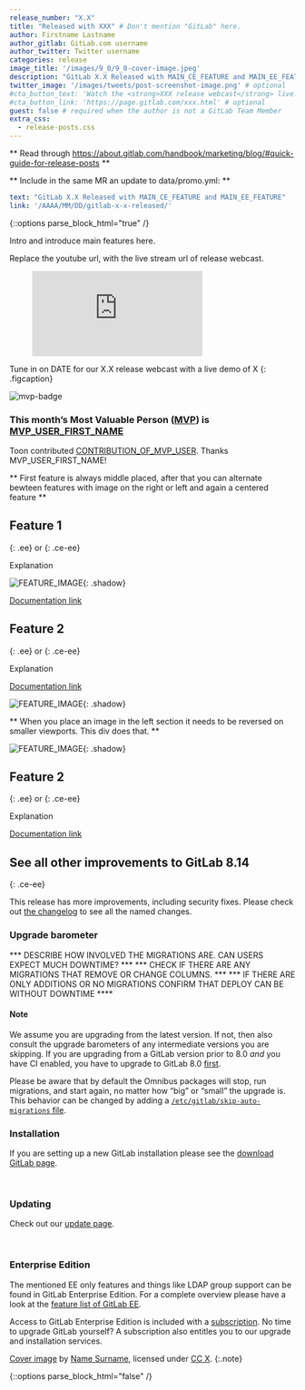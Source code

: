 ```yaml
---
release_number: "X.X"
title: "Released with XXX" # Don't mention "GitLab" here.
author: Firstname Lastname
author_gitlab: GitLab.com username
author_twitter: Twitter username
categories: release
image_title: '/images/9_0/9_0-cover-image.jpeg'
description: "GitLab X.X Released with MAIN_CE_FEATURE and MAIN_EE_FEATURE"
twitter_image: '/images/tweets/post-screenshot-image.png' # optional
#cta_button_text: 'Watch the <strong>XXX release webcast</strong> live!' # optional
#cta_button_link: 'https://page.gitlab.com/xxx.html' # optional
guest: false # required when the author is not a GitLab Team Member
extra_css:
  - release-posts.css
---
```



** Read through https://about.gitlab.com/handbook/marketing/blog/#quick-guide-for-release-posts **

** Include in the same MR an update to data/promo.yml: **

```yaml
text: "GitLab X.X Released with MAIN_CE_FEATURE and MAIN_EE_FEATURE"
link: '/AAAA/MM/DD/gitlab-x-x-released/'
```

{::options parse_block_html="true" /}








<section class="left vertical-align-top">

Intro and introduce main features here.

<!-- more -->

</section>









<section class="right vertical-align-top">

Replace the youtube url, with the live stream url of release webcast.

<figure class="video_container">
  <iframe src="https://www.youtube.com/embed/enMumwvLAug" frameborder="0" allowfullscreen="true"> </iframe>
</figure>

Tune in on DATE for our X.X release webcast with a live demo of X
{: .figcaption}

</section>








<section class="mvp">

![mvp-badge](/images/mvp_badge.png)

### This month’s Most Valuable Person ([MVP](https://about.gitlab.com/mvp/)) is [MVP_USER_FIRST_NAME](MVP_PROFILE_URL)

Toon contributed [CONTRIBUTION_OF_MVP_USER](CONTRIBUTION_OF_MVP_USER_MR_URL). Thanks MVP_USER_FIRST_NAME!

</section>

<!--more-->






** First feature is always middle placed, after that you can alternate bewteen features with image on the right or left and again a centered feature **

<section class="middle">

## Feature 1
{: .ee} or {: .ce-ee}

Explanation

![FEATURE_IMAGE](FEATURE_IMAGE_URL){: .shadow}

[Documentation link](link)

</section>








<section class="left">

## Feature 2
{: .ee} or {: .ce-ee}

Explanation

[Documentation link](link)

</section>

<section class="right">

![FEATURE_IMAGE](FEATURE_IMAGE_URL){: .shadow}

</section>






** When you place an image in the left section it needs to be reversed on smaller viewports. This div does that. **

<div class="small-reverse">

<section class="left">

![FEATURE_IMAGE](FEATURE_IMAGE_URL){: .shadow}

</section>

<section class="right">

## Feature 2
{: .ee} or {: .ce-ee}

Explanation

[Documentation link](link)

</section>

</div>










<section class="middle">

## See all other improvements to GitLab 8.14
{: .ce-ee}

This release has more improvements, including security fixes. Please check out
[the changelog] to see all the named changes.

[the changelog]: https://gitlab.com/gitlab-org/gitlab-ce/blob/master/CHANGELOG.md

</section>

<section class="left vertical-align-top">

### Upgrade barometer

*** DESCRIBE HOW INVOLVED THE MIGRATIONS ARE. CAN USERS EXPECT MUCH DOWNTIME? ***
*** CHECK IF THERE ARE ANY MIGRATIONS THAT REMOVE OR CHANGE COLUMNS. ***
*** IF THERE ARE ONLY ADDITIONS OR NO MIGRATIONS CONFIRM THAT DEPLOY CAN BE WITHOUT DOWNTIME ****

#### Note

We assume you are upgrading from the latest version. If not, then also consult the upgrade barometers of any intermediate versions you are skipping.
If you are upgrading from a GitLab version prior to 8.0 *and* you have CI enabled, you have to upgrade to GitLab 8.0 [first](https://about.gitlab.com/2015/09/22/gitlab-8-0-released/).

Please be aware that by default the Omnibus packages will stop, run migrations,
and start again, no matter how “big” or “small” the upgrade is. This behavior
can be changed by adding a [`/etc/gitlab/skip-auto-migrations`
file](http://doc.gitlab.com/omnibus/update/README.html).

</section>

<section class="right vertical-align-top">

### Installation

If you are setting up a new GitLab installation please see the
[download GitLab page](https://about.gitlab.com/installation/).

<br>

### Updating

Check out our [update page](https://about.gitlab.com/update/).

<br>

### Enterprise Edition

The mentioned EE only features and things like LDAP group support can be found in GitLab Enterprise Edition.
For a complete overview please have a look at the [feature list of GitLab EE](https://about.gitlab.com/gitlab-ee/).

Access to GitLab Enterprise Edition is included with a [subscription](https://about.gitlab.com/products/). No time to upgrade GitLab yourself? A subscription also entitles you to our upgrade and installation services.

</section>

[Cover image](LINK-TO-ORIG-IMG) by [Name Surname](LINK-TO-AUTHOR'S-BIO), licensed under [CC X](LINK-TO-LICENCE).
{:.note}

{::options parse_block_html="false" /}
